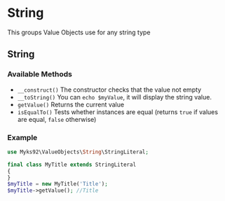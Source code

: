 # String
This groups Value Objects use for any string type

## String
### Available Methods
* `__construct()` The constructor checks that the value not empty
* `__toString()` You can `echo $myValue`, it will display the string value.
* `getValue()` Returns the current value
* `isEqualTo()` Tests whether instances are equal (returns `true` if values are equal, `false` otherwise)

### Example
```php
use Myks92\ValueObjects\String\StringLiteral;

final class MyTitle extends StringLiteral
{
}
$myTitle = new MyTitle('Title');
$myTitle->getValue(); //Title
```